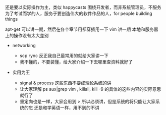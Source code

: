 还是要以实际操作为主，类似 happycasts
围绕开发者，而非系统管理员，不服务为了考试而学的人，服务于要创造伟大的软件作品的人，for
people building things

apt-get 可以讲一期，然后在各个章节用都穿插用一下
vim 讲一期
本地和服务器上的操作没有太大差别

- networking
  - scp rync 反正我自己最常用的就给大家讲一下
  - 我不懂的，不要装懂，给大家介绍一下去哪里查资料就好了

- 实用为王
  - signal & process 这些东西不要成理论系统的讲
  - 让大家理解 ps aux|grep vim , killall, kill -9
    的具体的这些内容的实际意思就行了
  - 重定向也是一样，大家会用到 > 所以必须讲，但是系统的将只能让大家系统的忘
    还是和学英语一样，用不到的不讲
